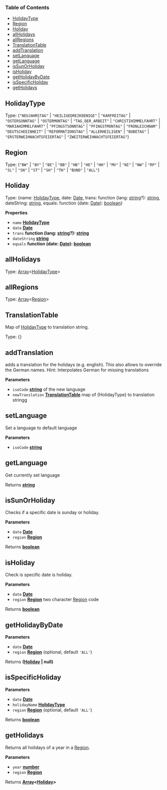 <!-- Generated by documentation.js. Update this documentation by updating the source code. -->

### Table of Contents

-   [HolidayType](#holidaytype)
-   [Region](#region)
-   [Holiday](#holiday)
-   [allHolidays](#allholidays)
-   [allRegions](#allregions)
-   [TranslationTable](#translationtable)
-   [addTranslation](#addtranslation)
-   [setLanguage](#setlanguage)
-   [getLanguage](#getlanguage)
-   [isSunOrHoliday](#issunorholiday)
-   [isHoliday](#isholiday)
-   [getHolidayByDate](#getholidaybydate)
-   [isSpecificHoliday](#isspecificholiday)
-   [getHolidays](#getholidays)

## HolidayType

Type: (`"NEUJAHRSTAG"` \| `"HEILIGEDREIKOENIGE"` \| `"KARFREITAG"` \| `"OSTERSONNTAG"` \| `"OSTERMONTAG"` \| `"TAG_DER_ARBEIT"` \| `"CHRISTIHIMMELFAHRT"` \| `"MARIAHIMMELFAHRT"` \| `"PFINGSTSONNTAG"` \| `"PFINGSTMONTAG"` \| `"FRONLEICHNAM"` \| `"DEUTSCHEEINHEIT"` \| `"REFORMATIONSTAG"` \| `"ALLERHEILIGEN"` \| `"BUBETAG"` \| `"ERSTERWEIHNACHTSFEIERTAG"` \| `"ZWEITERWEIHNACHTSFEIERTAG"`)

## Region

Type: (`"BW"` \| `"BY"` \| `"BE"` \| `"BB"` \| `"HB"` \| `"HE"` \| `"HH"` \| `"MV"` \| `"NI"` \| `"NW"` \| `"RP"` \| `"SL"` \| `"SN"` \| `"ST"` \| `"SH"` \| `"TH"` \| `"BUND"` \| `"ALL"`)

## Holiday

Type: {name: [HolidayType](#holidaytype), date: [Date](https://developer.mozilla.org/en-US/docs/Web/JavaScript/Reference/Global_Objects/Date), trans: function (lang: [string](https://developer.mozilla.org/en-US/docs/Web/JavaScript/Reference/Global_Objects/String)?): [string](https://developer.mozilla.org/en-US/docs/Web/JavaScript/Reference/Global_Objects/String), dateString: [string](https://developer.mozilla.org/en-US/docs/Web/JavaScript/Reference/Global_Objects/String), equals: function (date: [Date](https://developer.mozilla.org/en-US/docs/Web/JavaScript/Reference/Global_Objects/Date)): [boolean](https://developer.mozilla.org/en-US/docs/Web/JavaScript/Reference/Global_Objects/Boolean)}

**Properties**

-   `name` **[HolidayType](#holidaytype)** 
-   `date` **[Date](https://developer.mozilla.org/en-US/docs/Web/JavaScript/Reference/Global_Objects/Date)** 
-   `trans` **function (lang: [string](https://developer.mozilla.org/en-US/docs/Web/JavaScript/Reference/Global_Objects/String)?): [string](https://developer.mozilla.org/en-US/docs/Web/JavaScript/Reference/Global_Objects/String)** 
-   `dateString` **[string](https://developer.mozilla.org/en-US/docs/Web/JavaScript/Reference/Global_Objects/String)** 
-   `equals` **function (date: [Date](https://developer.mozilla.org/en-US/docs/Web/JavaScript/Reference/Global_Objects/Date)): [boolean](https://developer.mozilla.org/en-US/docs/Web/JavaScript/Reference/Global_Objects/Boolean)** 

## allHolidays

Type: [Array](https://developer.mozilla.org/en-US/docs/Web/JavaScript/Reference/Global_Objects/Array)&lt;[HolidayType](#holidaytype)>

## allRegions

Type: [Array](https://developer.mozilla.org/en-US/docs/Web/JavaScript/Reference/Global_Objects/Array)&lt;[Region](#region)>

## TranslationTable

Map of [HolidayType](#holidaytype) to translation string.

Type: {}

## addTranslation

adds a translation for the holidays (e.g. english).
This also allows to override the German names.
Hint: Interpolates German for missing translations

**Parameters**

-   `isoCode` **[string](https://developer.mozilla.org/en-US/docs/Web/JavaScript/Reference/Global_Objects/String)** of the new language
-   `newTranslation` **[TranslationTable](#translationtable)** map of {HolidayType} to translation stringg

## setLanguage

Set a language to default language

**Parameters**

-   `isoCode` **[string](https://developer.mozilla.org/en-US/docs/Web/JavaScript/Reference/Global_Objects/String)** 

## getLanguage

Get currently set language

Returns **[string](https://developer.mozilla.org/en-US/docs/Web/JavaScript/Reference/Global_Objects/String)** 

## isSunOrHoliday

Checks if a specific date is sunday or holiday.

**Parameters**

-   `date` **[Date](https://developer.mozilla.org/en-US/docs/Web/JavaScript/Reference/Global_Objects/Date)** 
-   `region` **[Region](#region)** 

Returns **[boolean](https://developer.mozilla.org/en-US/docs/Web/JavaScript/Reference/Global_Objects/Boolean)** 

## isHoliday

Check is specific date is holiday.

**Parameters**

-   `date` **[Date](https://developer.mozilla.org/en-US/docs/Web/JavaScript/Reference/Global_Objects/Date)** 
-   `region` **[Region](#region)** two character [Region](#region) code

Returns **[boolean](https://developer.mozilla.org/en-US/docs/Web/JavaScript/Reference/Global_Objects/Boolean)** 

## getHolidayByDate

**Parameters**

-   `date` **[Date](https://developer.mozilla.org/en-US/docs/Web/JavaScript/Reference/Global_Objects/Date)** 
-   `region` **[Region](#region)**  (optional, default `'ALL'`)

Returns **([Holiday](#holiday) | null)** 

## isSpecificHoliday

**Parameters**

-   `date` **[Date](https://developer.mozilla.org/en-US/docs/Web/JavaScript/Reference/Global_Objects/Date)** 
-   `holidayName` **[HolidayType](#holidaytype)** 
-   `region` **[Region](#region)**  (optional, default `'ALL'`)

Returns **[boolean](https://developer.mozilla.org/en-US/docs/Web/JavaScript/Reference/Global_Objects/Boolean)** 

## getHolidays

Returns all holidays of a year in a [Region](#region).

**Parameters**

-   `year` **[number](https://developer.mozilla.org/en-US/docs/Web/JavaScript/Reference/Global_Objects/Number)** 
-   `region` **[Region](#region)** 

Returns **[Array](https://developer.mozilla.org/en-US/docs/Web/JavaScript/Reference/Global_Objects/Array)&lt;[Holiday](#holiday)>** 
